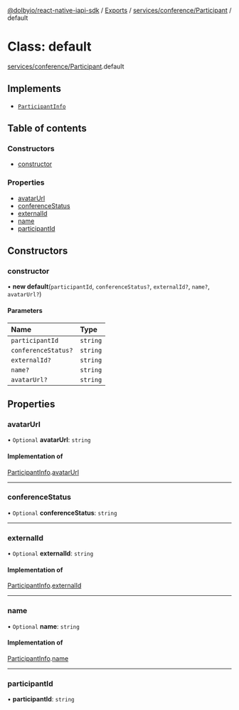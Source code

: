 [@dolbyio/react-native-iapi-sdk](../README.md) / [Exports](../modules.md) / [services/conference/Participant](../modules/services_conference_Participant.md) / default

# Class: default

[services/conference/Participant](../modules/services_conference_Participant.md).default

## Implements

- [`ParticipantInfo`](../interfaces/services_conference_ConferenceParticipant.ParticipantInfo.md)

## Table of contents

### Constructors

- [constructor](services_conference_Participant.default.md#constructor)

### Properties

- [avatarUrl](services_conference_Participant.default.md#avatarurl)
- [conferenceStatus](services_conference_Participant.default.md#conferencestatus)
- [externalId](services_conference_Participant.default.md#externalid)
- [name](services_conference_Participant.default.md#name)
- [participantId](services_conference_Participant.default.md#participantid)

## Constructors

### constructor

• **new default**(`participantId`, `conferenceStatus?`, `externalId?`, `name?`, `avatarUrl?`)

#### Parameters

| Name | Type |
| :------ | :------ |
| `participantId` | `string` |
| `conferenceStatus?` | `string` |
| `externalId?` | `string` |
| `name?` | `string` |
| `avatarUrl?` | `string` |

## Properties

### avatarUrl

• `Optional` **avatarUrl**: `string`

#### Implementation of

[ParticipantInfo](../interfaces/services_conference_ConferenceParticipant.ParticipantInfo.md).[avatarUrl](../interfaces/services_conference_ConferenceParticipant.ParticipantInfo.md#avatarurl)

___

### conferenceStatus

• `Optional` **conferenceStatus**: `string`

___

### externalId

• `Optional` **externalId**: `string`

#### Implementation of

[ParticipantInfo](../interfaces/services_conference_ConferenceParticipant.ParticipantInfo.md).[externalId](../interfaces/services_conference_ConferenceParticipant.ParticipantInfo.md#externalid)

___

### name

• `Optional` **name**: `string`

#### Implementation of

[ParticipantInfo](../interfaces/services_conference_ConferenceParticipant.ParticipantInfo.md).[name](../interfaces/services_conference_ConferenceParticipant.ParticipantInfo.md#name)

___

### participantId

• **participantId**: `string`
